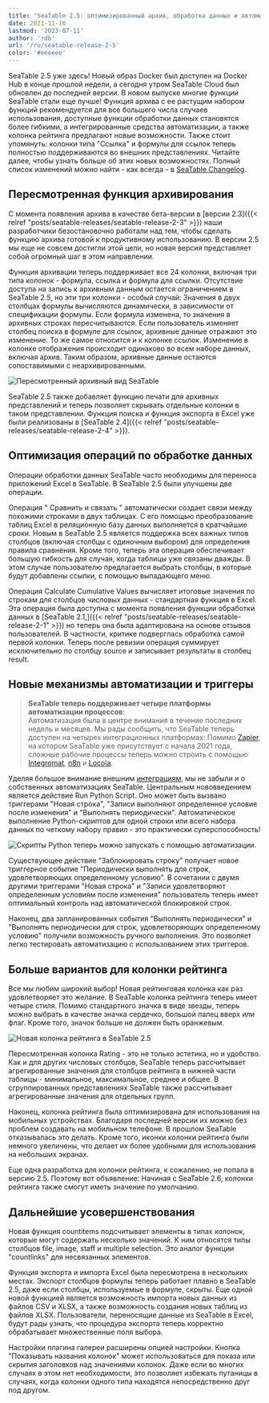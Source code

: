 ```yaml
---
title: 'SeaTable 2.5: оптимизированный архив, обработка данных и автоматизация - SeaTable'
date: 2021-11-16
lastmod: '2023-07-11'
author: 'rdb'
url: '/ru/seatable-release-2-5'
color: '#eeeeee'
---
```


SeaTable 2.5 уже здесь! Новый образ Docker был доступен на Docker Hub в конце прошлой недели, а сегодня утром SeaTable Cloud был обновлен до последней версии. В новом выпуске многие функции SeaTable стали еще лучше! Функция архива с ее растущим набором функций рекомендуется для все большего числа случаев использования, доступные функции обработки данных становятся более гибкими, а интегрированные средства автоматизации, а также колонка рейтинга предлагают новые возможности. Также стоит упомянуть: колонки типа "Ссылка" и формулы для ссылок теперь полностью поддерживаются во внешних представлениях. Читайте далее, чтобы узнать больше об этих новых возможностях. Полный список изменений можно найти - как всегда - в [SeaTable Changelog](https://seatable.io/docs/changelog/version-2-5/?lang=auto).

## Пересмотренная функция архивирования

С момента появления архива в качестве бета-версии в [версии 2.3]({{< relref "posts/seatable-releases/seatable-release-2-3" >}}) наши разработчики безостановочно работали над тем, чтобы сделать функцию архива готовой к продуктивному использованию. В версии 2.5 мы еще не совсем достигли этой цели, но новая версия представляет собой огромный шаг в этом направлении.

Функция архивации теперь поддерживает все 24 колонки, включая три типа колонок - формула, ссылка и формула для ссылки. Отсутствие доступа на запись к архивным данным остается ограничением в SeaTable 2.5, но эти три колонки - особый случай: Значения в двух столбцах формулы вычисляются динамически, в зависимости от спецификации формулы. Если формула изменена, то значения в архивных строках пересчитываются. Если пользователь изменяет столбец поиска в формуле для ссылок, архивные данные отражают это изменение. То же самое относится и к колонке ссылок. Изменение в колонке отображения происходит одинаково во всем наборе данных, включая архив. Таким образом, архивные данные остаются сопоставимыми с неархивированными.

![Пересмотренный архивный вид SeaTable](https://seatable.io/wp-content/uploads/2021/11/archive-view.jpg)

SeaTable 2.5 также добавляет функцию печати для архивных представлений и теперь позволяет скрывать отдельные колонки в таком представлении. Функция поиска и функция экспорта в Excel уже были реализованы в [SeaTable 2.4]({{< relref "posts/seatable-releases/seatable-release-2-4" >}}).

## Оптимизация операций по обработке данных

Операции обработки данных SeaTable часто необходимы для переноса приложений Excel в SeaTable. В SeaTable 2.5 были улучшены две операции.

Операция " Сравнить и связать " автоматически создает связи между похожими строками в двух таблицах. С его помощью преобразование таблиц Excel в реляционную базу данных выполняется в кратчайшие сроки. Новым в SeaTable 2.5 является поддержка всех важных типов столбцов (включая столбцы с одиночным выбором) для определения правила сравнения. Кроме того, теперь эта операция обеспечивает большую гибкость для случая, когда таблицы уже связаны дважды. В этом случае пользователю предлагается выбрать столбцы, в которые будут добавлены ссылки, с помощью выпадающего меню.

Операция Calculate Cumulative Values вычисляет итоговые значения по строкам для столбцов числовых данных - стандартная функция в Excel. Эта операция была доступна с момента появления функции обработки данных в [SeaTable 2.1,]({{< relref "posts/seatable-releases/seatable-release-2-1" >}}) но теперь она была адаптирована на основе отзывов пользователей. В частности, критике подверглась обработка самой первой колонки. Теперь после ревизии операция суммирует исключительно по столбцу source и записывает результаты в столбец result.

## Новые механизмы автоматизации и триггеры

> **SeaTable теперь поддерживает четыре платформы автоматизации процессов**:  
> Автоматизация была в центре внимания в течение последних недель и месяцев. Мы рады сообщить, что SeaTable теперь доступен на четырех интеграционных платформах: Помимо [Zapier](https://zapier.com/apps/seatable/integrations), на котором SeaTable уже присутствует с начала 2021 года, сложные рабочие процессы теперь можно строить с помощью [Integromat](https://www.integromat.com/en/integrations/seatable), [n8n](https://n8n.io/integrations/n8n-nodes-base.seaTable) и [Locoia](https://www.locoia.com/connector/seatable-integration).

Уделяя большое внимание внешним [интеграциям](https://seatable.io/ru/integrationen/), мы не забыли и о собственных автоматизациях SeaTable. Центральным нововведением является действие Run Python Script. Оно может быть вызвано триггерами "Новая строка", "Записи выполняют определенное условие после изменения" и "Выполнять периодически". Автоматическое выполнение Python-скриптов для одной строки или всего набора данных по четкому набору правил - это практически суперспособность!

![Скрипты Python теперь можно запускать с помощью автоматизации.](https://seatable.io/wp-content/uploads/2021/11/python-script-durch-automation-511x448.jpg)

Существующее действие "Заблокировать строку" получает новое триггерное событие "Периодически выполнять для строк, удовлетворяющих определенному условию". В сочетании с двумя другими триггерами "Новая строка" и "Записи удовлетворяют определенным условиям после изменения" пользователь теперь имеет оптимальный контроль над автоматической блокировкой строк.

Наконец, два запланированных события "Выполнять периодически" и "Выполнять периодически для строк, удовлетворяющих определенному условию" получили возможность ручного выполнения. Это позволяет легко тестировать автоматизацию с использованием этих триггеров.

## Больше вариантов для колонки рейтинга

Все мы любим широкий выбор! Новая рейтинговая колонка как раз удовлетворяет это желание. В SeaTable колонка рейтинга теперь имеет четыре стиля. Помимо стандартного значка в виде звезды, теперь можно выбрать в качестве значка сердечко, большой палец вверх или флаг. Кроме того, значок больше не должен быть оранжевым.

![Новая колонка рейтинга в SeaTable 2.5](https://seatable.io/wp-content/uploads/2021/11/Bewertungsspalte.jpg)

Пересмотренная колонка Rating - это не только эстетика, но и удобство. Как и для других числовых столбцов, SeaTable теперь рассчитывает агрегированные значения для столбцов рейтинга в нижней части таблицы - минимальное, максимальное, среднее и общее. В сгруппированных представлениях SeaTable также рассчитывает агрегированные значения для отдельных групп.

Наконец, колонка рейтинга была оптимизирована для использования на мобильных устройствах. Благодаря последней версии их можно без проблем создавать на мобильном телефоне. В прошлом SeaTable отказывалась это делать. Кроме того, иконки колонки рейтинга были немного увеличены, что делает их более удобными для использования на небольших экранах.

Еще одна разработка для колонки рейтинга, к сожалению, не попала в версию 2.5. Поэтому вот объявление: Начиная с SeaTable 2.6, колонки рейтинга также смогут иметь значение по умолчанию.

## Дальнейшие усовершенствования

Новая функция countitems подсчитывает элементы в типах колонок, которые могут содержать несколько значений. К ним относятся типы столбцов file, image, staff и multiple selection. Это аналог функции "countlinks" для несвязанных элементов.

Функция экспорта и импорта Excel была пересмотрена в нескольких местах. Экспорт столбцов формулы теперь работает плавно в SeaTable 2.5, даже если столбцы, используемые в формуле, скрыты. Еще одной новой функцией является возможность импорта новых данных из файлов CSV и XLSX, а также возможность создания новых таблиц из файлов XLSX. Пользователи, переносящие данные из SeaTable в Excel, будут рады узнать, что процедура экспорта теперь корректно обрабатывает множественные поля выбора.

Настройки плагина галереи расширены опцией настройки. Кнопка "Показывать названия колонок" может использоваться для показа или скрытия заголовков над значениями колонок. Даже если во многих случаях в этом нет необходимости, это позволяет избежать путаницы в случаях, когда колонки одного типа находятся непосредственно друг под другом.
